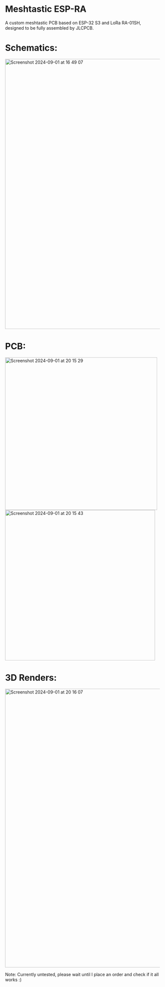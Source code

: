 # Meshtastic ESP-RA
A custom meshtastic PCB based on ESP-32 S3 and LoRa RA-01SH, designed to be fully assembled by JLCPCB.

# Schematics:
<img width="876" alt="Screenshot 2024-09-01 at 16 49 07" src="https://github.com/user-attachments/assets/14bab7b8-f230-4e34-a872-79968a595450">

# PCB:
<img width="495" alt="Screenshot 2024-09-01 at 20 15 29" src="https://github.com/user-attachments/assets/21e34d0f-a8a1-46af-8bc1-4a5171ee66e8">

<img width="488" alt="Screenshot 2024-09-01 at 20 15 43" src="https://github.com/user-attachments/assets/c529c619-bf01-4786-8a04-2b3b584680a4">


# 3D Renders:
<img width="904" alt="Screenshot 2024-09-01 at 20 16 07" src="https://github.com/user-attachments/assets/342786df-c969-491e-8c8b-80116d3266e0">


Note: Currently untested, please wait until I place an order and check if it all works :)
